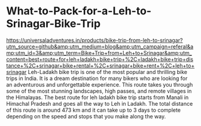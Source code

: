 # What-to-Pack-for-a-Leh-to-Srinagar-Bike-Trip
https://universaladventures.in/products/bike-trip-from-leh-to-srinagar?utm_source=github&amp;utm_medium=blog&amp;utm_campaign=referal&amp;utm_id=3&amp;utm_term=Bike+Trip+from+Leh+to+Srinagar&amp;utm_content=best+route+for+leh+ladakh+bike+trip+%2C+ladakh+bike+trip+distance+%2C+srinagar+bike+rental+%2C+srinagar+bike+rent+%2C+leh+to+srinagar
Leh-Ladakh bike trip is one of the most popular and thrilling bike trips in India. It is a dream destination for many bikers who are looking for an adventurous and unforgettable experience. This route takes you through some of the most stunning landscapes, high passes, and remote villages in the Himalayas. 
The best route for leh ladakh bike trip starts from Manali in Himachal Pradesh and goes all the way to Leh in Ladakh. The total distance of this route is around 473 km and it can take up to 3 days to complete depending on the speed and stops that you make along the way. 
